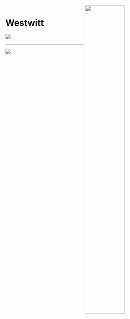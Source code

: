 <img src="https://user-images.githubusercontent.com/112172527/219059117-f44a9766-413b-448b-97cd-8beba4cf9de1.png" width="50%" align="right">
<h1 align="left"> Westwitt </h1>

<p align="left">
  <img src="https://github-readme-stats.vercel.app/api/top-langs/?username=Westwitt&langs_count=50&layout=compact&theme=dracula&hide_border=true">
</p>

<hr>
    <img src="https://github-readme-stats.vercel.app/api?username=Westwitt&theme=dracula&show_icons=true">
